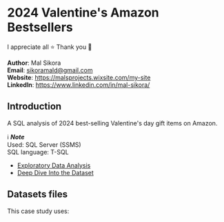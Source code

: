 # 2024 Valentine's Amazon Bestsellers

I appreciate all ⭐ 
Thank you 💙

**Author**: Mal Sikora <br />
**Email**: sikoramald@gmail.com <br />
**Website**: https://malsprojects.wixsite.com/my-site  <br />
**LinkedIn**: https://www.linkedin.com/in/mal-sikora/  <br />

## Introduction
A SQL analysis of 2024 best-selling Valentine's day gift items on Amazon. </br>

ℹ️ **_Note_** </br>
Used: SQL Server (SSMS) </br>
SQL language: T-SQL </br>
* [Exploratory Data Analysis](./EDA.md)
* [Deep Dive Into the Dataset](./Deep_Dive.md)

## Datasets files
This case study uses: 
<!-- Used [datasets](./source_data/csv/) for this case study
- <strong> </strong>: amazon_2024_valentines_best_sellers.csv  -->

